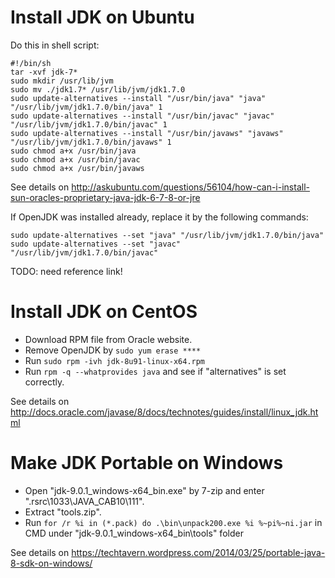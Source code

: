 # Install JDK on Ubuntu

Do this in shell script:

    #!/bin/sh
    tar -xvf jdk-7*
    sudo mkdir /usr/lib/jvm
    sudo mv ./jdk1.7* /usr/lib/jvm/jdk1.7.0
    sudo update-alternatives --install "/usr/bin/java" "java" "/usr/lib/jvm/jdk1.7.0/bin/java" 1
    sudo update-alternatives --install "/usr/bin/javac" "javac" "/usr/lib/jvm/jdk1.7.0/bin/javac" 1
    sudo update-alternatives --install "/usr/bin/javaws" "javaws" "/usr/lib/jvm/jdk1.7.0/bin/javaws" 1
    sudo chmod a+x /usr/bin/java
    sudo chmod a+x /usr/bin/javac
    sudo chmod a+x /usr/bin/javaws

See details on <http://askubuntu.com/questions/56104/how-can-i-install-sun-oracles-proprietary-java-jdk-6-7-8-or-jre> 

If OpenJDK was installed already, replace it by the following commands: 

    sudo update-alternatives --set "java" "/usr/lib/jvm/jdk1.7.0/bin/java"
    sudo update-alternatives --set "javac" "/usr/lib/jvm/jdk1.7.0/bin/javac"

TODO: need reference link!

# Install JDK on CentOS

* Download RPM file from Oracle website.
* Remove OpenJDK by `sudo yum erase ****`
* Run `sudo rpm -ivh jdk-8u91-linux-x64.rpm`
* Run `rpm -q --whatprovides java` and see if "alternatives" is set correctly.

See details on <http://docs.oracle.com/javase/8/docs/technotes/guides/install/linux_jdk.html>

# Make JDK Portable on Windows

* Open "jdk-9.0.1_windows-x64_bin.exe" by 7-zip and enter "\.rsrc\1033\JAVA_CAB10\111\".
* Extract "tools.zip".
* Run `for /r %i in (*.pack) do .\bin\unpack200.exe %i %~pi%~ni.jar` in CMD under "jdk-9.0.1_windows-x64_bin\tools" folder

See details on <https://techtavern.wordpress.com/2014/03/25/portable-java-8-sdk-on-windows/>
